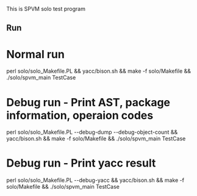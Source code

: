 This is SPVM solo test program

## Run

   # Normal run
   perl solo/solo_Makefile.PL && yacc/bison.sh && make -f solo/Makefile && ./solo/spvm_main TestCase

   # Debug run - Print AST, package information, operaion codes
   perl solo/solo_Makefile.PL --debug-dump --debug-object-count && yacc/bison.sh && make -f solo/Makefile && ./solo/spvm_main TestCase

   # Debug run - Print yacc result
   perl solo/solo_Makefile.PL --debug-yacc && yacc/bison.sh && make -f solo/Makefile && ./solo/spvm_main TestCase
